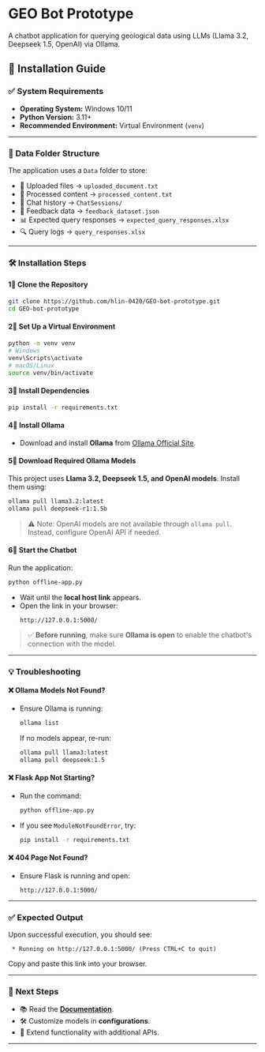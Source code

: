 # GEO Bot Prototype

A chatbot application for querying geological data using LLMs (Llama 3.2, Deepseek 1.5, OpenAI) via Ollama.

## 🚀 Installation Guide

### ✅ System Requirements
- **Operating System:** Windows 10/11
- **Python Version:** 3.11+
- **Recommended Environment:** Virtual Environment (`venv`)

---

### 📂 Data Folder Structure
The application uses a `Data` folder to store:
- 📝 Uploaded files → `uploaded_document.txt`
- 📝 Processed content → `processed_content.txt`
- 💬 Chat history → `ChatSessions/`
- 💑 Feedback data → `feedback_dataset.json`
- 📊 Expected query responses → `expected_query_responses.xlsx`
- 🔍 Query logs → `query_responses.xlsx`

---

### 🛠️ Installation Steps

#### **1⃣ Clone the Repository**
```sh
git clone https://github.com/hlin-0420/GEO-bot-prototype.git
cd GEO-bot-prototype
```

#### **2⃣ Set Up a Virtual Environment**
```sh
python -m venv venv
# Windows
venv\Scripts\activate  
# macOS/Linux
source venv/bin/activate
```

#### **3⃣ Install Dependencies**
```sh
pip install -r requirements.txt
```

#### **4⃣ Install Ollama**
- Download and install **Ollama** from [Ollama Official Site](https://ollama.com/download).

#### **5⃣ Download Required Ollama Models**
This project uses **Llama 3.2, Deepseek 1.5, and OpenAI models**. Install them using:
```sh
ollama pull llama3.2:latest
ollama pull deepseek-r1:1.5b
```
> ⚠️ Note: OpenAI models are not available through `ollama pull`. Instead, configure OpenAI API if needed.

#### **6⃣ Start the Chatbot**
Run the application:
```sh
python offline-app.py
```
- Wait until the **local host link** appears.
- Open the link in your browser:
  ```
  http://127.0.0.1:5000/
  ```

> ✅ **Before running**, make sure **Ollama is open** to enable the chatbot's connection with the model.

---

### 💡 **Troubleshooting**
#### ❌ **Ollama Models Not Found?**
- Ensure Ollama is running:
  ```sh
  ollama list
  ```
  If no models appear, re-run:
  ```sh
  ollama pull llama3:latest
  ollama pull deepseek:1.5
  ```

#### ❌ **Flask App Not Starting?**
- Run the command:
  ```sh
  python offline-app.py
  ```
- If you see `ModuleNotFoundError`, try:
  ```sh
  pip install -r requirements.txt
  ```

#### ❌ **404 Page Not Found?**
- Ensure Flask is running and open:
  ```
  http://127.0.0.1:5000/
  ```

---

### ✅ **Expected Output**
Upon successful execution, you should see:
```
 * Running on http://127.0.0.1:5000/ (Press CTRL+C to quit)
```
Copy and paste this link into your browser.

---

### 🎯 **Next Steps**
- 📚 Read the **[Documentation]()**.
- 🛠️ Customize models in **configurations**.
- 🚀 Extend functionality with additional APIs.

---
